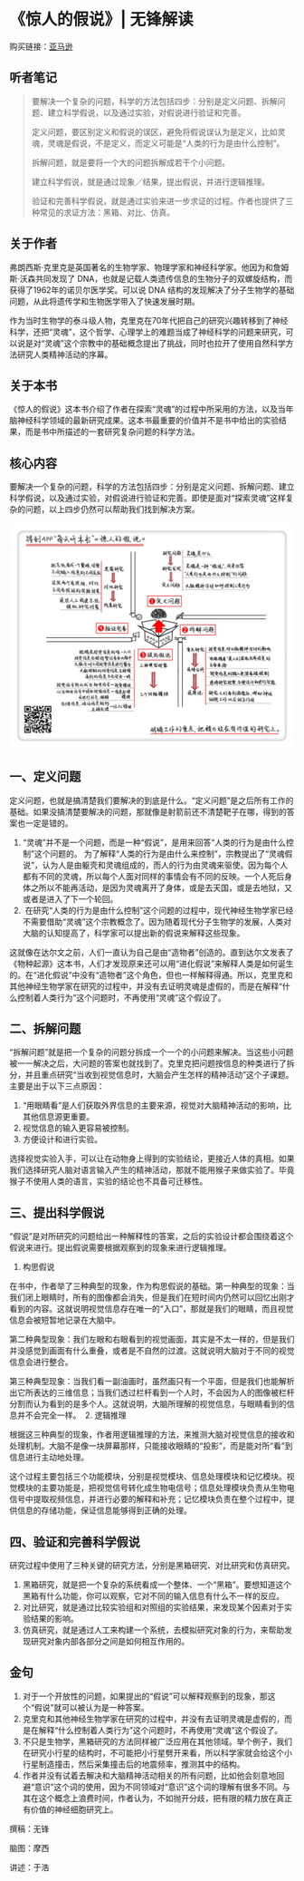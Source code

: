 《惊人的假说》| 无锋解读
====================================

购买链接：[亚马逊](https://www.amazon.cn/第一推动•生命系列-惊人的假说-F•克里克/dp/B0079TBKFE/ref=sr_1_1?ie=UTF8&qid=1507945397&sr=8-1&keywords=惊人的假说)

听者笔记
------------------------------------

> 要解决一个复杂的问题，科学的方法包括四步：分别是定义问题、拆解问题、建立科学假说，以及通过实验，对假说进行验证和完善。
>
> 定义问题，要区别定义和假说的误区，避免将假说误认为是定义，比如灵魂，灵魂是假说，不是定义，而定义可能是“人类的行为是由什么控制”。
>
> 拆解问题，就是要将一个大的问题拆解成若干个小问题。
>
> 建立科学假说，就是通过现象／结果，提出假说，并进行逻辑推理。
>
> 验证和完善科学假说，就是通过实验来进一步求证的过程。作者也提供了三种常见的求证方法：黑箱、对比、仿真。

关于作者
------------------------------------

弗朗西斯·克里克是英国著名的生物学家、物理学家和神经科学家。他因为和詹姆斯·沃森共同发现了 DNA，也就是记载人类遗传信息的生物分子的双螺旋结构，而获得了1962年的诺贝尔医学奖。可以说 DNA 结构的发现解决了分子生物学的基础问题，从此将遗传学和生物医学带入了快速发展时期。

作为当时生物学的泰斗级人物，克里克在70年代把自己的研究兴趣转移到了神经科学，还把“灵魂”，这个哲学、心理学上的难题当成了神经科学的问题来研究，可以说是对“灵魂”这个宗教中的基础概念提出了挑战，同时也拉开了使用自然科学方法研究人类精神活动的序幕。 

关于本书
------------------------------------

《惊人的假说》这本书介绍了作者在探索“灵魂”的过程中所采用的方法，以及当年脑神经科学领域的最新研究成果。这本书最重要的价值并不是书中给出的实验结果，而是书中所描述的一套研究复杂问题的科学方法。 

核心内容
------------------------------------

要解决一个复杂的问题，科学的方法包括四步：分别是定义问题、拆解问题、建立科学假说，以及通过实验，对假说进行验证和完善。即使是面对“探索灵魂”这样复杂的问题，以上四步仍然可以帮助我们找到解决方案。 
 
![](astonishing-hypothesis/001.JPG)

一、定义问题
------------------------------------

定义问题，也就是搞清楚我们要解决的到底是什么。“定义问题”是之后所有工作的基础。如果没搞清楚要解决的问题，那就像是射箭前还不清楚靶子在哪，得到的答案也一定是错的。

1. “灵魂”并不是一个问题，而是一种“假说”，是用来回答“人类的行为是由什么控制”这个问题的。
为了解释“人类的行为是由什么来控制”，宗教提出了“灵魂假说”，认为人是由躯壳和灵魂组成的，而人的行为由灵魂来驱使。因为每个人都有不同的灵魂，所以每个人面对同样的事情会有不同的反映。一个人死后身体之所以不能再活动，是因为灵魂离开了身体，或是去天国，或是去地狱，又或者是进入了下一个轮回。
2.  在研究“人类的行为是由什么控制”这个问题的过程中，现代神经生物学家已经不需要借助“灵魂”这个宗教概念了。因为随着现代分子生物学的发展，人类对大脑的认知提高了，科学家可以提出新的假说来解释这些现象。

这就像在达尔文之前，人们一直认为自己是由“造物者”创造的。直到达尔文发表了《物种起源》这本书，人们才发现原来还可以用“进化假说”来解释人类是如何诞生的。在“进化假说”中没有“造物者”这个角色，但也一样解释得通。所以，克里克和其他神经生物学家在研究的过程中，并没有去证明灵魂是虚假的，而是在解释“什么控制着人类行为”这个问题时，不再使用“灵魂”这个假设了。

二、拆解问题
------------------------------------

“拆解问题”就是把一个复杂的问题分拆成一个一个的小问题来解决。当这些小问题被一一解决之后，大问题的答案也就找到了。克里克把问题按信息的种类进行了拆分，并且重点研究“当收到视觉信息时，大脑会产生怎样的精神活动”这个子课题。主要是出于以下三点原因：

1. “用眼睛看”是人们获取外界信息的主要来源，视觉对大脑精神活动的影响，比其他信息源更重要。
2. 视觉信息的输入更容易被控制。
3. 方便设计和进行实验。

选择视觉实验入手，可以让在动物身上得到的实验结论，更接近人体的真相。如果我们选择研究人脑对语言输入产生的精神活动，那就不能用猴子来做实验了。毕竟猴子不使用人类的语言，实验的结论也不具备可迁移性。

三、提出科学假说
------------------------------------

“假说”是对所研究的问题给出一种解释性的答案，之后的实验设计都会围绕着这个假说来进行。提出假说需要根据观察到的现象来进行逻辑推理。

1. 构思假说

在书中，作者举了三种典型的现象，作为构思假说的基础。第一种典型的现象：当我们闭上眼睛时，所有的图像都会消失，但是我们在短时间内仍然可以回忆出刚才看到的内容。这就说明视觉信息存在唯一的“入口”，那就是我们的眼睛，而且视觉信息会被短暂地记录在大脑中。

第二种典型现象：我们左眼和右眼看到的视觉画面，其实是不太一样的，但是我们并没感觉到画面有什么重叠，或者是不自然的过渡。这就说明大脑对于不同的视觉信息会进行整合。

第三种典型现象：当我们看一副油画时，虽然画只有一个平面，但是我们也能解析出它所表达的三维信息；当我们透过栏杆看到一个人时，不会因为人的图像被栏杆分割而认为看到的是多个人。这就说明，大脑所理解的视觉信息，与眼睛看到的信息并不会完全一样。 
2. 逻辑推理

根据这三种典型的现象，作者用逻辑推理的方法，来推测大脑对视觉信息的接收和处理机制。大脑不是像一块屏幕那样，只能接收眼睛的“投影”，而是能对所“看”到信息进行主动地处理。

这个过程主要包括三个功能模块，分别是视觉模块、信息处理模块和记忆模块。视觉模块的主要功能是，把视觉信号转化成生物电信号；信息处理模块负责从生物电信号中提取视频信息，并进行必要的解释和补充；记忆模块负责在整个过程中，提供信息的存储功能，保证信息能够得到正确的处理。

四、验证和完善科学假说
------------------------------------

研究过程中使用了三种关键的研究方法，分别是黑箱研究、对比研究和仿真研究。

1. 黑箱研究，就是把一个复杂的系统看成一个整体、一个“黑箱”。要想知道这个黑箱有什么功能，你可以观察，它对不同的输入信息有什么不一样的反应。
2. 对比研究，就是通过比较实验组和对照组的实验结果，来发现某个因素对于实验结果的影响。
3. 仿真研究，就是通过人工来构建一个系统，去模拟研究对象的行为，来帮助发现研究对象内部各部分之间是如何相互作用的。 

金句
------------------------------------

1. 对于一个开放性的问题，如果提出的“假说”可以解释观察到的现象，那这个“假说”就可以被认为是一种答案。
2. 克里克和其他神经生物学家在研究的过程中，并没有去证明灵魂是虚假的，而是在解释“什么控制着人类行为”这个问题时，不再使用“灵魂”这个假设了。
3. 不只是生物学，黑箱研究的方法同样被广泛应用在其他领域。举个例子，我们在研究小行星的结构时，不可能把小行星劈开来看，所以科学家就会给这个小行星制造撞击，然后采集撞击后的地震频率，推测其中的结构。
4. 作者并没有试着去解决和大脑精神活动相关的所有问题，比如他会刻意地回避“意识”这个词的使用，因为不同领域对“意识”这个词的理解有很多不同。与其在这个概念上浪费时间，作者认为，不如抛开分歧，把有限的精力放在真正有价值的神经细胞研究上。

撰稿：无锋

脑图：摩西

讲述：于浩
